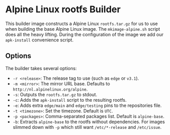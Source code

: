 # Alpine Linux rootfs Builder

This builder image constructs a Alpine Linux `rootfs.tar.gz` for us to use when building the base Alpine Linux image. The `mkimage-alpine.sh` script does all the heavy lifting. During the configuration of the image we add our `apk-install` convenience script.

## Options

The builder takes several options:

* `-r <release>`: The release tag to use (such as `edge` or `v3.1`).
* `-m <mirror>`: The mirror URL base. Defaults to `http://nl.alpinelinux.org/alpine`.
* `-s`: Outputs the `rootfs.tar.gz` to stdout.
* `-c`: Adds the `apk-install` script to the resulting rootfs.
* `-e`: Adds extra `edge/main` and `edge/testing` pins to the repositories file.
* `-t <timezone>`: Set the timezone. Default is `UTC`.
* `-p <packages>`: Comma-separated packages list. Default is `alpine-base`.
* `-b`: Extracts `alpine-base` to the rootfs without dependencies. For images slimmed down with `-p` which still want `/etc/*-release` and `/etc/issue`.
